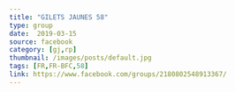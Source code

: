 ```yaml
---
title: "GILETS JAUNES 58"
type: group
date:  2019-03-15
source: facebook
category: [gj,rp]
thumbnail: /images/posts/default.jpg
tags: [FR,FR-BFC,58]
link: https://www.facebook.com/groups/2180802548913367/
---
```


